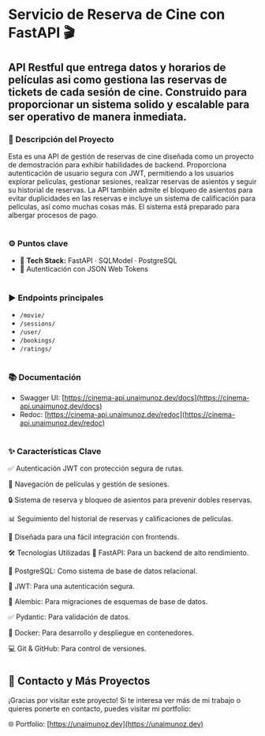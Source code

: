 
# Servicio de Reserva de Cine con FastAPI 🎬

## API Restful que entrega datos y horarios de películas asi como gestiona las reservas de tickets de cada sesión de cine. Construido para proporcionar un sistema solido y escalable para ser operativo de manera inmediata.


### 📝 Descripción del Proyecto

Esta es una API de gestión de reservas de cine diseñada como un proyecto de demostración para exhibir habilidades de backend. Proporciona autenticación de usuario segura con JWT, permitiendo a los usuarios explorar películas, gestionar sesiones, realizar reservas de asientos y seguir su historial de reservas. La API también admite el bloqueo de asientos para evitar duplicidades en las reservas e incluye un sistema de calificación para películas, así como muchas cosas más. El sistema está preparado para albergar procesos de pago.

#
### ⚙️ Puntos clave
- 🔧 **Tech Stack:** FastAPI · SQLModel · PostgreSQL
- 🔐 Autenticación con JSON Web Tokens

#
### ▶️ Endpoints principales
- `/movie/`
- `/sessions/`
- `/user/`
- `/bookings/`
- `/ratings/`

#

### 📚 Documentación
- Swagger UI: [https://cinema-api.unaimunoz.dev/docs](https://cinema-api.unaimunoz.dev/docs)
- Redoc: [https://cinema-api.unaimunoz.dev/redoc](https://cinema-api.unaimunoz.dev/redoc)

#
### ✨ Características Clave
✅ Autenticación JWT con protección segura de rutas.

🎥 Navegación de películas y gestión de sesiones.

🔒 Sistema de reserva y bloqueo de asientos para prevenir dobles reservas.

📊 Seguimiento del historial de reservas y calificaciones de películas.

🔗 Diseñada para una fácil integración con frontends.

🛠️ Tecnologías Utilizadas
🚀 FastAPI: Para un backend de alto rendimiento.

🐘 PostgreSQL: Como sistema de base de datos relacional.

🔐 JWT: Para una autenticación segura.

🔧 Alembic: Para migraciones de esquemas de base de datos.

✅ Pydantic: Para validación de datos.

🐳 Docker: Para desarrollo y despliegue en contenedores.

💻 Git & GitHub: Para control de versiones.

   

#

## 📧 Contacto y Más Proyectos
¡Gracias por visitar este proyecto! Si te interesa ver más de mi trabajo o quieres ponerte en contacto, puedes visitar mi portfolio:

🌐 Portfolio: [https://unaimunoz.dev](https://unaimunoz.dev)
